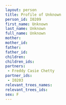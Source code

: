 ```yaml
---
layout: person
title: Profile of Unknown
person_id: I0209
first_name: Unknown
last_name: Unknown
full_name: Unknown
mother: 
mother_id: 
father: 
father_id: 
children:
children_ids:
partners:
 - Freddy Casie Chetty
partner_ids:
 - I0203
relevant_trees_names:
relevant_trees_ids:
sex: F
---
```



